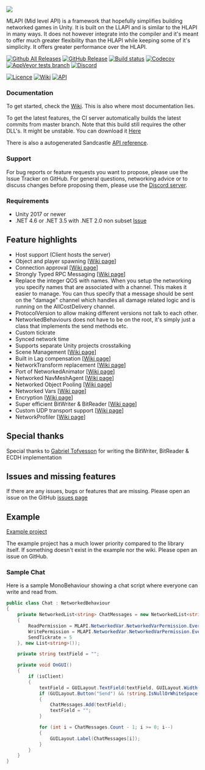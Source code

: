 ![](https://i.imgur.com/d0amtqs.png)

MLAPI (Mid level API) is a framework that hopefully simplifies building networked games in Unity. It is built on the LLAPI and is similar to the HLAPI in many ways. It does not however integrate into the compiler and it's meant to offer much greater flexibility than the HLAPI while keeping some of it's simplicity. It offers greater performance over the HLAPI.

[![Github All Releases](https://img.shields.io/github/downloads/MidLevel/MLAPI/total.svg)](https://github.com/MidLevel/MLAPI/releases)
[![GitHub Release](https://img.shields.io/github/release/MidLevel/MLAPI.svg)](https://github.com/MidLevel/MLAPI/releases)
[![Build status](https://ci.appveyor.com/api/projects/status/isxpxba8r76x7chu/branch/master?svg=true)](https://ci.appveyor.com/project/MidLevel/mlapi/branch/master)
[![Codecov](https://codecov.io/gh/MidLevel/MLAPI/branch/master/graph/badge.svg)](https://codecov.io/gh/MidLevel/MLAPI)
[![AppVeyor tests branch](https://img.shields.io/appveyor/tests/MidLevel/MLAPI/master.svg)](https://ci.appveyor.com/project/MidLevel/mlapi/build/tests)
[![Discord](https://img.shields.io/discord/449263083769036810.svg)](https://discord.gg/FM8SE9E)


[![Licence](https://img.shields.io/github/license/MidLevel/MLAPI.svg)](https://github.com/MidLevel/MLAPI/blob/master/LICENCE)
[![Wiki](https://img.shields.io/badge/docs-wiki-green.svg)](https://github.com/MidLevel/MLAPI/wiki)
[![API](https://img.shields.io/badge/docs-api-green.svg)](https://MidLevel.github.io/MLAPI/docs/index.html)

### Documentation
To get started, check the [Wiki](https://github.com/MidLevel/MLAPI/wiki).
This is also where most documentation lies.

To get the latest features, the CI server automatically builds the latest commits from master branch. Note that this build still requires the other DLL's. It might be unstable. You can download it [Here](https://ci.appveyor.com/project/MidLevel/mlapi/build/artifacts)

There is also a autogenerated Sandcastle [API reference](https://MidLevel.github.io/MLAPI/docs/index.html).

### Support
For bug reports or feature requests you want to propose, please use the Issue Tracker on GitHub. For general questions, networking advice or to discuss changes before proposing them, please use the [Discord server](https://discord.gg/FM8SE9E).

### Requirements
* Unity 2017 or newer
* .NET 4.6 or .NET 3.5 with .NET 2.0 non subset [Issue](https://github.com/MidLevel/MLAPI/issues/43)

## Feature highlights
* Host support (Client hosts the server)
* Object and player spawning \[[Wiki page](https://github.com/MidLevel/MLAPI/wiki/Object-Spawning)\]
* Connection approval \[[Wiki page](https://github.com/MidLevel/MLAPI/wiki/Connection-Approval)\]
* Strongly Typed RPC Messaging \[[Wiki page](https://github.com/MidLevel/MLAPI/wiki/Message-System)\]
* Replace the integer QOS with names. When you setup the networking you specify names that are associated with a channel. This makes it easier to manage. You can thus specify that a message should be sent on the "damage" channel which handles all damage related logic and is running on the AllCostDelivery channel.
* ProtocolVersion to allow making different versions not talk to each other.
* NetworkedBehaviours does not have to be on the root, it's simply just a class that implements the send methods etc.
* Custom tickrate
* Synced network time
* Supports separate Unity projects crosstalking
* Scene Management \[[Wiki page](https://github.com/MidLevel/MLAPI/wiki/Scene-Management)\]
* Built in Lag compensation \[[Wiki page](https://github.com/MidLevel/MLAPI/wiki/Lag-Compensation)\]
* NetworkTransform replacement \[[Wiki page](https://github.com/MidLevel/MLAPI/wiki/NetworkedTransform)\]
* Port of NetworkedAnimator \[[Wiki page](https://github.com/MidLevel/MLAPI/wiki/NetworkedAnimator)\]
* Networked NavMeshAgent \[[Wiki page](https://github.com/MidLevel/MLAPI/wiki/NetworkedNavMeshAgent)\]
* Networked Object Pooling \[[Wiki page](https://github.com/MidLevel/MLAPI/wiki/Networked-Object-Pooling)\]
* Networked Vars \[[Wiki page](https://github.com/MidLevel/MLAPI/wiki/NetworkedVar)\]
* Encryption \[[Wiki page](https://github.com/MidLevel/MLAPI/wiki/Message-Encryption)\]
* Super efficient BitWriter & BitReader \[[Wiki page](https://github.com/MidLevel/MLAPI/wiki/BitWriter-&-BitReader)\]
* Custom UDP transport support \[[Wiki page](https://github.com/MidLevel/MLAPI/wiki/Custom-Transports)\]
* NetworkProfiler \[[Wiki page](https://github.com/MidLevel/MLAPI/wiki/NetworkProfiler-Editor-Window)\]

## Special thanks
Special thanks to [Gabriel Tofvesson](https://github.com/GabrielTofvesson) for writing the BitWriter, BitReader & ECDH implementation

## Issues and missing features
If there are any issues, bugs or features that are missing. Please open an issue on the GitHub [issues page](https://github.com/MidLevel/MLAPI/issues)

## Example
[Example project](https://github.com/MidLevel/MLAPI-Examples)

The example project has a much lower priority compared to the library itself. If something doesn't exist in the example nor the wiki. Please open an issue on GitHub.


### Sample Chat
Here is a sample MonoBehaviour showing a chat script where everyone can write and read from.

```csharp
public class Chat : NetworkedBehaviour
{
    private NetworkedList<string> ChatMessages = new NetworkedList<string>(new MLAPI.NetworkedVar.NetworkedVarSettings()
    {
        ReadPermission = MLAPI.NetworkedVar.NetworkedVarPermission.Everyone,
        WritePermission = MLAPI.NetworkedVar.NetworkedVarPermission.Everyone,
        SendTickrate = 5
    }, new List<string>());

    private string textField = "";

	private void OnGUI()
    {
		if (isClient)
        {
            textField = GUILayout.TextField(textField, GUILayout.Width(200));
            if (GUILayout.Button("Send") && !string.IsNullOrWhiteSpace(textField))
            {
                ChatMessages.Add(textField);
                textField = "";
            }

            for (int i = ChatMessages.Count - 1; i >= 0; i--)
            {
                GUILayout.Label(ChatMessages[i]);
            }
        }
	}
}
```